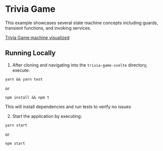 # Trivia Game

This example showcases several state machine concepts including guards,
transient functions, and invoking services.

[Trivia Game machine visualized](https://xstate.js.org/viz/?gist=3abe97296e6d6cebcbda9c903d6da068)

## Running Locally

1. After cloning and navigating into the `trivia-game-svelte` directory, execute:

```
yarn && yarn test
```

or

```
npm install && npm t
```

This will install dependencies and run tests to verify no issues

2. Start the application by executing:

```
yarn start
```

or

```
npm start
```
